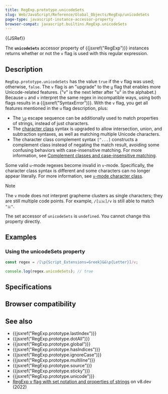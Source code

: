 ```yaml
---
title: RegExp.prototype.unicodeSets
slug: Web/JavaScript/Reference/Global_Objects/RegExp/unicodeSets
page-type: javascript-instance-accessor-property
browser-compat: javascript.builtins.RegExp.unicodeSets
---
```


{{JSRef}}

The **`unicodeSets`** accessor property of {{jsxref("RegExp")}} instances returns whether or not the `v` flag is used with this regular expression.

## Description

`RegExp.prototype.unicodeSets` has the value `true` if the `v` flag was used; otherwise, `false`. The `v` flag is an "upgrade" to the [`u`](/Web/JavaScript/Reference/Global_Objects/RegExp/unicode) flag that enables more Unicode-related features. ("v" is the next letter after "u" in the alphabet.) Because `u` and `v` interpret the same regex in incompatible ways, using both flags results in a {{jsxref("SyntaxError")}}. With the `v` flag, you get all features mentioned in the `u` flag description, plus:

- The [`\p`](/Web/JavaScript/Reference/Regular_expressions/Unicode_character_class_escape) escape sequence can be additionally used to match properties of strings, instead of just characters.
- The [character class](/Web/JavaScript/Reference/Regular_expressions/Character_class) syntax is upgraded to allow intersection, union, and subtraction syntaxes, as well as matching multiple Unicode characters.
- The character class complement syntax `[^...]` constructs a complement class instead of negating the match result, avoiding some confusing behaviors with case-insensitive matching. For more information, see [Complement classes and case-insensitive matching](/Web/JavaScript/Reference/Regular_expressions/Character_class#complement_classes_and_case-insensitive_matching).

Some valid `u`-mode regexes become invalid in `v`-mode. Specifically, the character class syntax is different and some characters can no longer appear literally. For more information, see [`v`-mode character class](/Web/JavaScript/Reference/Regular_expressions/Character_class#v-mode_character_class).

> [!NOTE]
> The `v` mode does not interpret grapheme clusters as single characters; they are still multiple code points. For example, `/[🇺🇳]/v` is still able to match `"🇺"`.

The set accessor of `unicodeSets` is `undefined`. You cannot change this property directly.

## Examples

### Using the unicodeSets property

```js
const regex = /[\p{Script_Extensions=Greek}&&\p{Letter}]/v;

console.log(regex.unicodeSets); // true
```

## Specifications



## Browser compatibility



## See also

- {{jsxref("RegExp.prototype.lastIndex")}}
- {{jsxref("RegExp.prototype.dotAll")}}
- {{jsxref("RegExp.prototype.global")}}
- {{jsxref("RegExp.prototype.hasIndices")}}
- {{jsxref("RegExp.prototype.ignoreCase")}}
- {{jsxref("RegExp.prototype.multiline")}}
- {{jsxref("RegExp.prototype.source")}}
- {{jsxref("RegExp.prototype.sticky")}}
- {{jsxref("RegExp.prototype.unicode")}}
- [RegExp v flag with set notation and properties of strings](https://v8.dev/features/regexp-v-flag) on v8.dev (2022)
